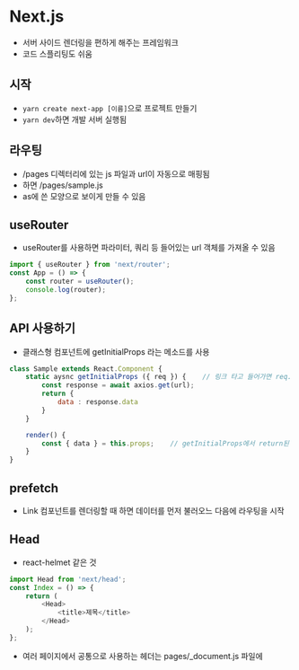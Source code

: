 # Next.js

-   서버 사이드 렌더링을 편하게 해주는 프레임워크
-   코드 스플리팅도 쉬움

## 시작

-   `yarn create next-app [이름]`으로 프로젝트 만들기
-   `yarn dev`하면 개발 서버 실행됨

## 라우팅

-   /pages 디렉터리에 있는 js 파일과 url이 자동으로 매핑됨
-   <Link href='/sample'> 하면 /pages/sample.js
-   <Link href='/sample?name=user' as='/sample/user'> as에 쓴 모양으로 보이게 만들 수 있음

## useRouter

-   useRouter를 사용하면 파라미터, 쿼리 등 들어있는 url 객체를 가져올 수 있음

```js
import { useRouter } from 'next/router';
const App = () => {
    const router = useRouter();
    console.log(router);
};
```

## API 사용하기

-   클래스형 컴포넌트에 getInitialProps 라는 메소드를 사용

```js
class Sample extends React.Component {
    static aysnc getInitialProps ({ req }) {    // 링크 타고 들어가면 req.from이 client, 직접 주소 치고 들어가면 req.from이 server
        const response = await axios.get(url);
        return {
            data : response.data
        }
    }

    render() {
        const { data } = this.props;    // getInitialProps에서 return된 값을 render 함수에서 사용 가능
    }
}
```

## prefetch

-   Link 컴포넌트를 렌더링할 때 <Link prefetch href=''> 하면 데이터를 먼저 불러오느 다음에 라우팅을 시작

## Head

-   react-helmet 같은 것

```js
import Head from 'next/head';
const Index = () => {
    return (
        <Head>
            <title>제목</title>
        </Head>
    );
};
```

-   여러 페이지에서 공통으로 사용하는 헤더는 pages/\_document.js 파일에
